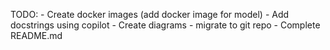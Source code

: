TODO:
    - Create docker images (add docker image for model)
    - Add docstrings using copilot
    - Create diagrams
    - migrate to git repo
    - Complete README.md